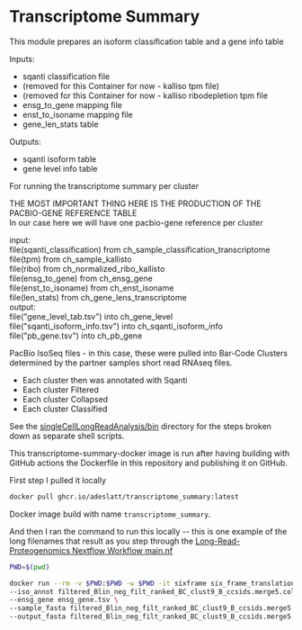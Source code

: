 # Transcriptome Summary

This module prepares an isoform classification table and a gene info table 

Inputs:
* sqanti classification file
* (removed for this Container for now - kalliso tpm file)
* (removed for this Container for now -  kalliso ribodepletion tpm file 
* ensg_to_gene mapping file 
* enst_to_isoname mapping file 
* gene_len_stats table 

Outputs:
* sqanti isoform table 
* gene level info table 

For running the transcriptome summary per cluster

                                                                                                                                                                                               
THE MOST IMPORTANT THING HERE IS THE PRODUCTION OF THE PACBIO-GENE REFERENCE TABLE                                                                                                            
In our case here we will have one pacbio-gene reference per cluster                                                                                                                           
                                                                                                                                                                                               
input:                                                                                                                                                                                       
    file(sqanti_classification) from ch_sample_classification_transcriptome                                                                                                                    
    file(tpm) from ch_sample_kallisto                                                                                                                                                          
    file(ribo) from ch_normalized_ribo_kallisto                                                                                                                                                
    file(ensg_to_gene) from ch_ensg_gene                                                                                                                                                       
    file(enst_to_isoname) from ch_enst_isoname                                                                                                                                                 
    file(len_stats) from ch_gene_lens_transcriptome                                                                                                                                            
output:                                                                                                                                                                                       
  file("gene_level_tab.tsv") into ch_gene_level                                                                                                                                                
  file("sqanti_isoform_info.tsv") into ch_sqanti_isoform_info                                                                                                                                  
  file("pb_gene.tsv") into ch_pb_gene                                                                                                                                                          

PacBio IsoSeq files - in this case, these were pulled into Bar-Code Clusters determined by the partner samples short read RNAseq files.  
* Each cluster then was annotated with Sqanti
* Each cluster Filtered
* Each cluster Collapsed
* Each cluster Classified

See the [singleCellLongReadAnalysis/bin](https://github.com/Wellstein-lab/singleCellLongReadAnalysis/bin) directory for the steps broken down as separate shell scripts.

This transcriptome-summary-docker image is run after having building with GitHub actions the Dockerfile in this repository and publishing it on GitHub.

First step I pulled it locally 
```bash
docker pull ghcr.io/adeslatt/transcriptome_summary:latest
```

Docker image build with name `transcriptome_summary`.

And then I ran the command to run this locally -- this is one example of the long filenames that result as you step through the [Long-Read-Proteogenomics Nextflow Workflow main.nf](https://github.com/sheynkman-lab/Long-Read-Proteogenomics#main.nf) 

```bash
PWD=$(pwd)

docker run --rm -v $PWD:$PWD -w $PWD -it sixframe six_frame_translation.py \
--iso_annot filtered_Blin_neg_filt_ranked_BC_clust9_B_ccsids.merge5.collapsed_corrected.5degfilter_classification.5degfilter.tsv \
--ensg_gene ensg_gene.tsv \
--sample_fasta filtered_Blin_neg_filt_ranked_BC_clust9_B_ccsids.merge5.collapsed_corrected.5degfilter.fasta \
--output_fasta filtered_Blin_neg_filt_ranked_BC_clust9_B_ccsids.merge5.collapsed_corrected.5degfilter.6frame.fasta
```

